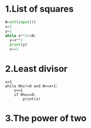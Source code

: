 # 1.List of squares

```.py
N=int(input())
x=1
y=1
while x**2<=N:
  y=x**2
  print(y)
  x+=1
```

# 2.Least divisor

```.pyN=int(input())
x=1
while N%x!=0 and N>=x+1:
    x+=1
    if N%x==0:
        print(x)
```

# 3.The power of two

```.py
